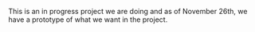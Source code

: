 This is an in progress project we are doing and as of November 26th, we have a prototype of what we want in the project.
